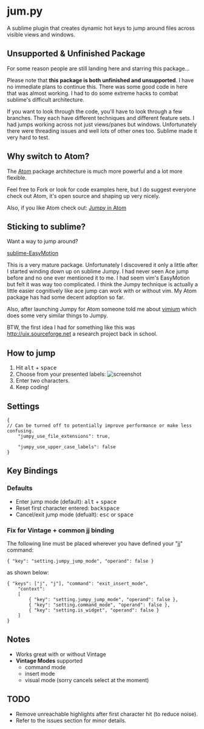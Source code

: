 # jum.py
A sublime plugin that creates dynamic hot keys to jump around files across visible views and windows.

## Unsupported & Unfinished Package
For some reason people are still landing here and starring this package...

Please note that **this package is both unfinished and unsupported**.  I have no immediate plans to continue this.  There was some good code in here that was almost working.  I had to do some extreme hacks to combat sublime's difficult architecture.

If you want to look through the code, you'll have to look through a few branches.  They each have different techniques and different feature sets.  I had jumps working across not just views/panes but windows.  Unfortunately there were threading issues and well lots of other ones too.  Sublime made it very hard to test. 

## Why switch to Atom?
The [Atom](https://atom.io/) package architecture is much more powerful and a lot more flexible.

Feel free to Fork or look for code examples here, but I do suggest everyone check out Atom, it's open source and shaping up very nicely.

Also, if you like Atom check out:
[Jumpy in Atom](https://atom.io/packages/jumpy)

## Sticking to sublime?
Want a way to jump around?

[sublime-EasyMotion](https://github.com/tednaleid/sublime-EasyMotion)

This is a very mature package.  Unfortunately I discovered it only a little after I started winding down up on sublime Jumpy.  I had never seen Ace jump before and no one ever mentioned it to me.  I had seem vim's EasyMotion but felt it was way too complicated.  I think the Jumpy technique is actually a little easier cognitively like ace jump can work with or without vim.  My Atom package has had some decent adoption so far.

Also, after launching Jumpy for Atom someone told me about [vimium](https://chrome.google.com/webstore/detail/vimium/dbepggeogbaibhgnhhndojpepiihcmeb?hl=en) which does some very similar things to Jumpy.

BTW, the first idea I had for something like this was http://uix.sourceforge.net a research project back in school.

## How to jump
1. Hit <kbd>alt</kbd> + <kbd>space</kbd>
2. Choose from your presented labels:
![screenshot](https://raw.github.com/DavidLGoldberg/jum.py/master/example_jumpy_labels.png)
3. Enter two characters.
4. Keep coding!

## Settings

    {
	// Can be turned off to potentially improve performance or make less confusing.
        "jumpy_use_file_extensions": true,
        
        "jumpy_use_upper_case_labels": false
	}

## Key Bindings
### Defaults
* Enter jump mode (default): <kbd>alt</kbd> + <kbd>space</kbd>
* Reset first character entered: <kbd>backspace</kbd>
* Cancel/exit jump mode (defualt): <kbd>esc</kbd> or <kbd>space</kbd>

### Fix for Vintage + common jj binding
The following line must be placed wherever you have defined your "jj" command:

    { "key": "setting.jumpy_jump_mode", "operand": false }

as shown below:

    { "keys": ["j", "j"], "command": "exit_insert_mode",
		"context":
		[
			{ "key": "setting.jumpy_jump_mode", "operand": false },
			{ "key": "setting.command_mode", "operand": false },
			{ "key": "setting.is_widget", "operand": false }
		]
	}

## Notes
* Works great with or without Vintage
* **Vintage Modes** supported
  * command mode
  * insert mode
  * visual mode (sorry cancels select at the moment)

## TODO
* Remove unreachable highlights after first character hit (to reduce noise).
* Refer to the issues section for minor details.
